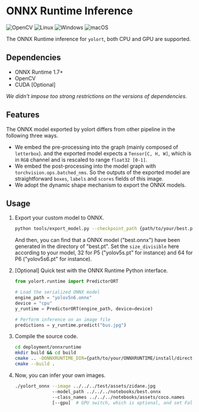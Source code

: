 # ONNX Runtime Inference

![OpenCV](https://img.shields.io/badge/OpenCV-27338e?style=for-the-badge&logo=OpenCV&logoColor=white) ![Linux](https://img.shields.io/badge/Linux-FCC624?style=for-the-badge&logo=linux&logoColor=black) ![Windows](https://img.shields.io/badge/Windows-0078D6?style=for-the-badge&logo=windows&logoColor=white) ![macOS](https://img.shields.io/badge/macOS-000000?style=for-the-badge&logo=apple&logoColor=white)

The ONNX Runtime inference for `yolort`, both CPU and GPU are supported.

## Dependencies

- ONNX Runtime 1.7+
- OpenCV
- CUDA \[Optional\]

*We didn't impose too strong restrictions on the versions of dependencies.*

## Features

The ONNX model exported by yolort differs from other pipeline in the following three ways.

- We embed the pre-processing into the graph (mainly composed of `letterbox`). and the exported model expects a `Tensor[C, H, W]`, which is in `RGB` channel and is rescaled to range `float32 [0-1]`.
- We embed the post-processing into the model graph with `torchvision.ops.batched_nms`. So the outputs of the exported model are straightforward `boxes`, `labels` and `scores` fields of this image.
- We adopt the dynamic shape mechanism to export the ONNX models.

## Usage

1. Export your custom model to ONNX.

   ```bash
   python tools/export_model.py --checkpoint_path {path/to/your/best.pt} --size_divisible 32/64
   ```

   And then, you can find that a ONNX model ("best.onnx") have been generated in the directory of "best.pt". Set the `size_divisible` here according to your model, 32 for P5 ("yolov5s.pt" for instance) and 64 for P6 ("yolov5s6.pt" for instance).

1. \[Optional\] Quick test with the ONNX Runtime Python interface.

   ```python
   from yolort.runtime import PredictorORT

   # Load the serialized ONNX model
   engine_path = "yolov5n6.onnx"
   device = "cpu"
   y_runtime = PredictorORT(engine_path, device=device)

   # Perform inference on an image file
   predictions = y_runtime.predict("bus.jpg")
   ```

1. Compile the source code.

   ```bash
   cd deployment/onnxruntime
   mkdir build && cd build
   cmake .. -DONNXRUNTIME_DIR={path/to/your/ONNXRUNTIME/install/director}
   cmake --build .
   ```

1. Now, you can infer your own images.

   ```bash
   ./yolort_onnx --image ../../../test/assets/zidane.jpg
                 --model_path ../../../notebooks/best.onnx
                 --class_names ../../../notebooks/assets/coco.names
                 [--gpu]  # GPU switch, which is optional, and set False as default
   ```
